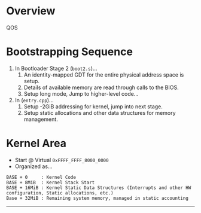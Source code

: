 # Overview
QOS 

# Bootstrapping Sequence
1. In Bootloader Stage 2 (`boot2.s`)...
    1. An identity-mapped GDT for the entire physical address space is setup. 
    2. Details of available memory are read through calls to the BIOS.
    3. Setup long mode, Jump to higher-level code...
2. In (`entry.cpp`)...
    1. Setup -2GiB addressing for kernel, jump into next stage.
    2. Setup static allocations and other data structures for memory management.

# Kernel Area
- Start @ Virtual `0xFFFF_FFFF_8000_0000`
- Organized as...
```
BASE + 0     : Kernel Code
BASE + 8MiB  : Kernel Stack Start
BASE + 16MiB : Kernel Static Data Structures (Interrupts and other HW configuration, Static allocations, etc.)
Base + 32MiB : Remaining system memory, managed in static accounting
```

--------------------------------
